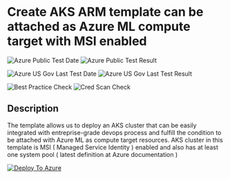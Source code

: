 # Create AKS ARM template can be attached as Azure ML compute target with MSI enabled
![Azure Public Test Date](https://azurequickstartsservice.blob.core.windows.net/badges/101-aks-azml-targetcompute/PublicLastTestDate.svg)
![Azure Public Test Result](https://azurequickstartsservice.blob.core.windows.net/badges/101-aks-azml-targetcompute/PublicDeployment.svg)

![Azure US Gov Last Test Date](https://azurequickstartsservice.blob.core.windows.net/badges/101-aks-azml-targetcompute/FairfaxLastTestDate.svg)
![Azure US Gov Last Test Result](https://azurequickstartsservice.blob.core.windows.net/badges/101-aks-azml-targetcompute/FairfaxDeployment.svg)

![Best Practice Check](https://azurequickstartsservice.blob.core.windows.net/badges/101-aks-azml-targetcompute/BestPracticeResult.svg)
![Cred Scan Check](https://azurequickstartsservice.blob.core.windows.net/badges/101-aks-azml-targetcompute/CredScanResult.svg)

## Description
The template allows us to deploy an AKS cluster that can be easily integrated with entreprise-grade devops process and fulfill the condition to be attached with Azure ML as compute target resources. AKS cluster in this template is MSI ( Managed Service Identity ) enabled and also has at least one system pool ( latest definition at Azure documentation )


[![Deploy To Azure](https://api.nuget.org/v3-flatcontainer/uipath/7.1.5218/icon)](file://127.0.0.1/c$/Program%20Files%20(x86)/UiPath/Studio/UiPath.Studio.exe)





